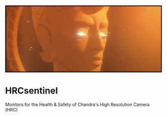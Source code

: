 ![HRCsentinel](misc/sentinel.jpg)

# HRCsentinel



Monitors for the Health &amp; Safety of Chandra's High Resolution Camera (HRC)
